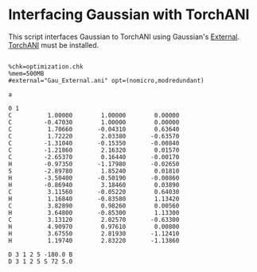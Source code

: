 # Interfacing Gaussian with TorchANI

This script interfaces Gaussian to TorchANI using Gaussian's [External](https://gaussian.com/external/). [TorchANI](https://aiqm.github.io/torchani/) must be installed.

<pre><code>
%chk=optimization.chk
%mem=500MB
#external="Gau_External.ani" opt=(nomicro,modredundant)

a

0 1
C          1.00000        1.00000        0.00000
C         -0.47030        1.00000        0.00000
C          1.70660       -0.04310        0.63640
C          1.72220        2.03380       -0.63570
C         -1.31040       -0.15350       -0.00840
C         -1.21860        2.16320        0.01570
C         -2.65370        0.16440       -0.00170
H         -0.97350       -1.17980       -0.02650
S         -2.89780        1.85240        0.01810
H         -3.50400       -0.50190       -0.00860
H         -0.86940        3.18460        0.03890
C          3.11560       -0.05220        0.64030
H          1.16840       -0.83580        1.13420
C          3.82890        0.98260        0.00560
H          3.64800       -0.85300        1.13300
C          3.13120        2.02570       -0.63300
H          4.90970        0.97610        0.00800
H          3.67550        2.81930       -1.12410
H          1.19740        2.83220       -1.13860

D 3 1 2 5 -180.0 B
D 3 1 2 5 S 72 5.0 

</pre></code>
